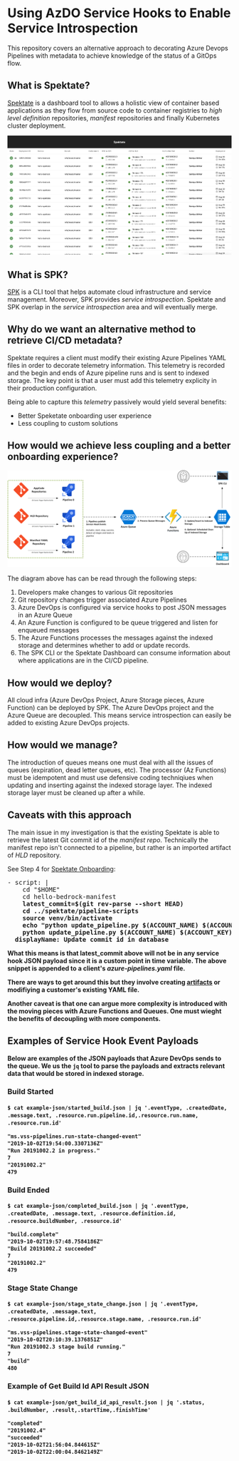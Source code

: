 # Using AzDO Service Hooks to Enable Service Introspection

This repository covers an alternative approach to decorating Azure Devops Pipelines with metadata to achieve knowledge of the status of a GitOps flow.

## What is Spektate?
[Spektate](https://github.com/Microsoft/spektate) is a dashboard tool to allows a holistic view of container based applications as they flow from source code to container registries to _high level definition_ repositories, _manifest_ repositories and finally Kubernetes cluster deployment.

![spektate.png](spektate.png)

## What is SPK?

[SPK](https://github.com/CatalystCode/spk) is a CLI tool that helps automate cloud infrastructure and service management. Moreover, SPK provides _service introspection_. Spektate and SPK overlap in the _service introspection_ area and will eventually merge.

## Why do we want an alternative method to retrieve CI/CD metadata?
Spektate requires a client must modify their existing Azure Pipelines YAML files in order to decorate telemetry information. This telemetry is recorded and the begin and ends of Azure pipeline runs and is sent to indexed storage. The key point is that a user must add this telemetry explicity in their production configuration.

Being able to capture this _telemetry_ passively would yield several benefits:
- Better Speketate onboarding user experience
- Less coupling to custom solutions 

## How would we achieve less coupling and a better onboarding experience?

![service-introspection.png](service-introspection.png)

The diagram above has can be read through the following steps:

1. Developers make changes to various Git repositories
2. Git repository changes trigger associated Azure Pipelines
3. Azure DevOps is configured via service hooks to post JSON messages in an Azure Queue
4. An Azure Function is configured to be queue triggered and listen for enqueued messages
5. The Azure Functions processes the messages against the indexed storage and determines whether to add or update records.
6. The SPK CLI or the Spektate Dashboard can consume information about where applications are in the CI/CD pipeline. 

## How would we deploy?

All cloud infra (Azure DevOps Project, Azure Storage pieces, Azure Function) can be deployed by SPK. The Azure DevOps project and the Azure Queue are decoupled. This means service introspection can easily be added to existing Azure DevOps projects.

## How would we manage?

The introduction of queues means one must deal with all the issues of queues (expiration, dead letter queues, etc). The processor (Az Functions) must be idempotent and must use defensive coding techniqiues when updating and inserting against the indexed storage layer. The indexed storage layer must be cleaned up after a while.

## Caveats with this approach
The main issue in my investigation is that the existing Spektate is able to retrieve the latest Git commit id of the _manifest repo_. Technically the manifest repo isn't connected to a pipeline, but rather is an imported artifact of _HLD_ repository.

See Step 4 for [Spektate Onboarding](https://github.com/Microsoft/spektate#onboard-a-bedrock-project-to-use-spektate):
<pre>
- script: |
    cd "$HOME"
    cd hello-bedrock-manifest
    <b>latest_commit=$(git rev-parse --short HEAD)<b>
    cd ../spektate/pipeline-scripts
    source venv/bin/activate
    echo "python update_pipeline.py $(ACCOUNT_NAME) $(ACCOUNT_KEY) $(TABLE_NAME) $(PARTITION_KEY) p3 $(Build.BuildId) manifestCommitId $latest_commit"
    python update_pipeline.py $(ACCOUNT_NAME) $(ACCOUNT_KEY) $(TABLE_NAME) $(PARTITION_KEY) p3 $(Build.BuildId) manifestCommitId $latest_commit
  displayName: Update commit id in database
</pre>

What this means is that **latest_commit** above will not be in any service hook JSON payload since it is a custom point in time variable. The above snippet is appended to a client's _azure-pipelines.yaml_ file.

There are ways to get around this but they involve creating [artifacts](https://docs.microsoft.com/en-us/azure/devops/artifacts/overview?view=azure-devops&viewFallbackFrom=vsts) or modifiying a customer's existing YAML file. 

Another caveat is that one can argue more complexity is introduced with the  moving pieces with Azure Functions and Queues. One must wieght the benefits of decoupling with more components. 

## Examples of Service Hook Event Payloads
Below are examples of the JSON payloads that Azure DevOps sends to the queue. We us the `jq` tool to parse the payloads and extracts relevant data that would be stored in indexed storage.

### Build Started

`$ cat example-json/started_build.json | jq '.eventType, .createdDate, .message.text, .resource.run.pipeline.id,.resource.run.name, .resource.run.id'`
```
"ms.vss-pipelines.run-state-changed-event"
"2019-10-02T19:54:00.3307136Z"
"Run 20191002.2 in progress."
7
"20191002.2"
479
```

### Build Ended

`$ cat example-json/completed_build.json | jq '.eventType, .createdDate, .message.text, .resource.definition.id, .resource.buildNumber, .resource.id'`

```
"build.complete"
"2019-10-02T19:57:48.7584186Z"
"Build 20191002.2 succeeded"
7
"20191002.2"
479
```

### Stage State Change

`$ cat example-json/stage_state_change.json | jq '.eventType, .createdDate, .message.text, .resource.pipeline.id,.resource.stage.name, .resource.run.id'`

```
"ms.vss-pipelines.stage-state-changed-event"
"2019-10-02T20:10:39.1376851Z"
"Run 20191002.3 stage build running."
7
"build"
480
```



### Example of Get Build Id API Result JSON

`$ cat example-json/get_build_id_api_result.json | jq '.status, .buildNumber, .result,.startTime,.finishTime'`

```
"completed"
"20191002.4"
"succeeded"
"2019-10-02T21:56:04.844615Z"
"2019-10-02T22:00:04.8462149Z"
```

